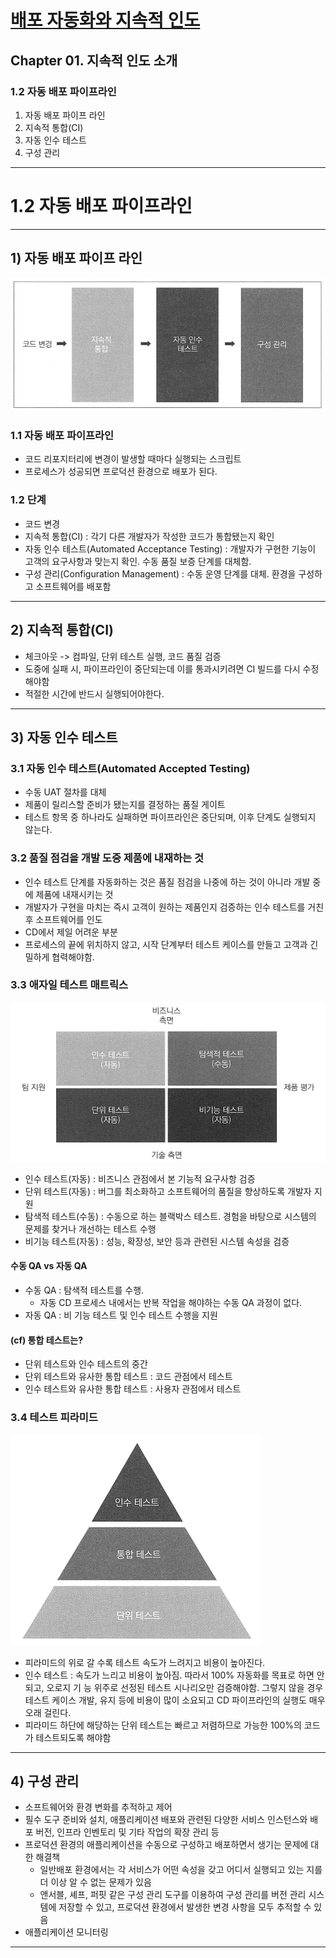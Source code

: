# <a href = "../README.md" target="_blank">배포 자동화와 지속적 인도</a>
## Chapter 01. 지속적 인도 소개
### 1.2 자동 배포 파이프라인
1) 자동 배포 파이프 라인
2) 지속적 통합(CI)
3) 자동 인수 테스트
4) 구성 관리

---

# 1.2 자동 배포 파이프라인

---

## 1) 자동 배포 파이프 라인
![deployment-pipeline](imgs/deployment-pipeline.png)

### 1.1 자동 배포 파이프라인
- 코드 리포지터리에 변경이 발생할 때마다 실행되는 스크립트
- 프로세스가 성공되면 프로덕션 환경으로 배포가 된다.

### 1.2 단계
- 코드 변경
- 지속적 통합(CI) : 각기 다른 개발자가 작성한 코드가 통합됐는지 확인
- 자동 인수 테스트(Automated Acceptance Testing) : 개발자가 구현한 기능이 고객의 요구사항과 맞는지 확인.
수동 품질 보증 단계를 대체함.
- 구성 관리(Configuration Management) : 수동 운영 단계를 대체. 환경을 구성하고 소프트웨어를 배포함

---

## 2) 지속적 통합(CI)
- 체크아웃 -> 컴파일, 단위 테스트 실행, 코드 품질 검증
- 도중에 실패 시, 파이프라인이 중단되는데 이를 통과시키려면 CI 빌드를 다시 수정해야함
- 적절한 시간에 반드시 실행되어야한다.

---

## 3) 자동 인수 테스트

### 3.1 자동 인수 테스트(Automated Accepted Testing)
- 수동 UAT 절차를 대체
- 제품이 릴리스할 준비가 됐는지를 결정하는 품질 게이트
- 테스트 항목 중 하나라도 실패하면 파이프라인은 중단되며, 이후 단계도 실행되지 않는다.

### 3.2 품질 점검을 개발 도중 제품에 내재하는 것
- 인수 테스트 단계를 자동화하는 것은 품질 점검을 나중에 하는 것이 아니라 개발 중에 제품에 내재시키는 것
- 개발자가 구현을 마치는 즉시 고객이 원하는 제품인지 검증하는 인수 테스트를 거친 후 소프트웨어를 인도
- CD에서 제일 어려운 부분
- 프로세스의 끝에 위치하지 않고, 시작 단계부터 테스트 케이스를 만들고 고객과 긴밀하게 협력해야함.


### 3.3 애자일 테스트 매트릭스
![testing-matrix](imgs/testing-matrix.png)

- 인수 테스트(자동) : 비즈니스 관점에서 본 기능적 요구사항 검증
- 단위 테스트(자동) : 버그를 최소화하고 소프트웨어의 품질을 향상하도록 개발자 지원
- 탐색적 테스트(수동) : 수동으로 하는 블랙박스 테스트. 경험을 바탕으로 시스템의 문제를 찾거나 개선하는 테스트 수행
- 비기능 테스트(자동) : 성능, 확장성, 보안 등과 관련된 시스템 속성을 검증

#### 수동 QA vs 자동 QA
- 수동 QA : 탐색적 테스트를 수행.
  - 자동 CD 프로세스 내에서는 반복 작업을 해야하는 수동 QA 과정이 없다.
- 자동 QA : 비 기능 테스트 및 인수 테스트 수행을 지원

#### (cf) 통합 테스트는?
- 단위 테스트와 인수 테스트의 중간
- 단위 테스트와 유사한 통합 테스트 : 코드 관점에서 테스트
- 인수 테스트와 유사한 통합 테스트 : 사용자 관점에서 테스트


### 3.4 테스트 피라미드
![test-pyramid](imgs/test-pyramid.png)

- 피라미드의 위로 갈 수록 테스트 속도가 느려지고 비용이 높아진다.
- 인수 테스트 : 속도가 느리고 비용이 높아짐. 따라서 100% 자동화를 목표로 하면 안 되고, 오로지 기 능 위주로
선정된 테스트 시나리오만 검증해야함. 그렇지 않을 경우 테스트 케이스 개발, 유지 등에 비용이 많이 소요되고 CD
파이프라인의 실행도 매우 오래 걸린다.
- 피라미드 하단에 해당하는 단위 테스트는 빠르고 저렴하므로 가능한 100%의 코드가 테스트되도록 해야함

---

## 4) 구성 관리
- 소프트웨어와 환경 변화를 추적하고 제어
- 필수 도구 준비와 설치, 애플리케이션 배포와 관련된 다양한 서비스 인스턴스와 배포 버전, 인프라 인벤토리 및
기타 작업의 확장 관리 등
- 프로덕션 환경의 애플리케이션을 수동으로 구성하고 배포하면서 생기는 문제에 대한 해결책
  - 일반배포 환경에서는 각 서비스가 어떤 속성을 갖고 어디서 실행되고 있는 지를 더 이상 알 수 없는 문제가 있음
  - 앤서블, 셰프, 퍼핏 같은 구성 관리 도구를 이용하여 구성 관리를 버전 관리 시스템에 저장할 수 있고, 프로덕션
  환경에서 발생한 변경 사항을 모두 추적할 수 있음
- 애플리케이션 모니터링

---

